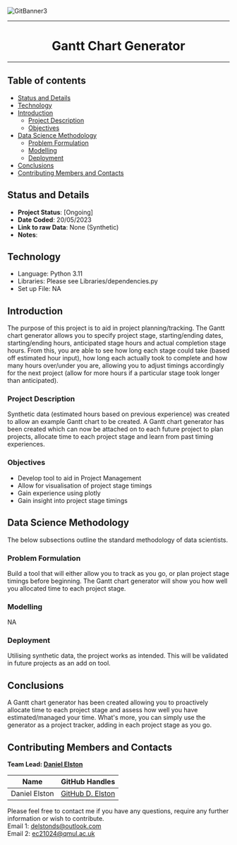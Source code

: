 ![GitBanner3](https://user-images.githubusercontent.com/98388088/158277311-535b2e53-190e-4060-a383-42e9f308ca75.png)

<hr>

<h1 align='center'> Gantt Chart Generator </h1>

<hr>

## Table of contents
- [Status and Details](#status-and-details)
- [Technology](#technology)
- [Introduction](#introduction)
    - [Project Description](#project-description)
    - [Objectives](#objectives)
- [Data Science Methodology](#data-science-methodology)
    - [Problem Formulation](#problem-formulation)
    - [Modelling](#modeling)
    - [Deployment](#deployment)
- [Conclusions](#conclusions)
- [Contributing Members and Contacts](#contributing-members-and-contacts)


## Status and Details
- **Project Status**: [Ongoing]
- **Date Coded**: 20/05/2023
- **Link to raw Data**: None (Synthetic)
- **Notes**: 


## Technology
- Language: Python 3.11
- Libraries: Please see Libraries/dependencies.py
- Set up File: NA


## Introduction
The purpose of this project is to aid in project planning/tracking. The Gantt chart generator allows you to specify project stage, starting/ending dates, starting/ending hours, anticipated stage hours and actual completion stage hours. From this, you are able to see how long each stage could take (based off estimated hour input), how long each actually took to complete and how many hours over/under you are, allowing you to adjust timings accordingly for the next project (allow for more hours if a particular stage took longer than anticipated). 

### Project Description
Synthetic data (estimated hours based on previous experience) was created to allow an example Gantt chart to be created. A Gantt chart generator has been created which can now be attached on to each future project to plan projects, allocate time to each project stage and learn from past timing experiences.

### Objectives
- Develop tool to aid in Project Management
- Allow for visualisation of project stage timings
- Gain experience using plotly
- Gain insight into project stage timings


## Data Science Methodology
The below subsections outline the standard methodology of data scientists.

### Problem Formulation
Build a tool that will either allow you to track as you go, or plan project stage timings before beginning. The Gantt chart generator will show you how well you allocated time to each project stage.

### Modelling 
NA

### Deployment
Utilising synthetic data, the project works as intended.
This will be validated in future projects as an add on tool.

## Conclusions
A Gantt chart generator has been created allowing you to proactively allocate time to each project stage and assess how well you have estimated/managed your time.
What's more, you can simply use the generator as a project tracker, adding in each project stage as you go.

## Contributing Members and Contacts
**Team Lead: [Daniel Elston](https://github.com/Daniel-Elston)**

|Name     |  GitHub Handles   |  
|---------|-----------------|
| Daniel Elston | [GitHub D. Elston](https://github.com/Daniel-Elston)   |

Please feel free to contact me if you have any questions, require any further information or wish to contribute.<br/>
Email 1: delstonds@outlook.com <br/>
Email 2: ec21024@qmul.ac.uk
